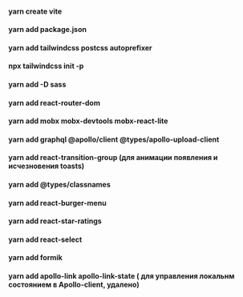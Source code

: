 #### yarn create vite

#### yarn add package.json

#### yarn add tailwindcss postcss autoprefixer

#### npx tailwindcss init -p

#### yarn add -D sass

#### yarn add react-router-dom

#### yarn add mobx mobx-devtools mobx-react-lite

#### yarn add graphql @apollo/client @types/apollo-upload-client

#### yarn add react-transition-group (для анимации появления и иcчезновения toasts)

#### yarn add @types/classnames

#### yarn add react-burger-menu

#### yarn add react-star-ratings

#### yarn add react-select

#### yarn add formik

#### yarn add apollo-link apollo-link-state ( для управления локальнм состоянием в Apollo-client, удалено)


